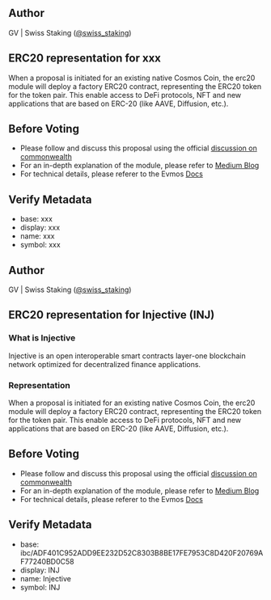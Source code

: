 ## Author
GV | Swiss Staking ([@swiss_staking](https://twitter.com/swiss_staking))
## ERC20 representation for xxx
When a proposal is initiated for an existing native Cosmos Coin, the erc20 module will deploy a factory ERC20 contract, representing the ERC20 token for the token pair. This enable access to DeFi protocols, NFT and new applications that are based on ERC-20 (like AAVE, Diffusion, etc.). 
## Before Voting 
- Please follow and discuss this proposal using the official [discussion on commonwealth](https://commonwealth.im/evmos/discussion/6561-registration-of-the-following-for-erc20-representation-regen-juno-star-and-axelar-assets)
- For an in-depth explanation of the module, please refer to [Medium Blog](https://medium.com/evmos/introducing-evmos-erc20-module-f40a61e05273)
- For technical details, please referer to the Evmos [Docs](https://docs.evmos.org/modules/erc20/)
## Verify Metadata
- base: xxx
- display: xxx
- name: xxx
- symbol: xxx


## Author
GV | Swiss Staking ([@swiss_staking](https://twitter.com/swiss_staking))
## ERC20 representation for Injective (INJ)
### What is Injective
Injective is an open interoperable smart contracts layer-one blockchain network optimized for decentralized finance applications.
### Representation
When a proposal is initiated for an existing native Cosmos Coin, the erc20 module will deploy a factory ERC20 contract, representing the ERC20 token for the token pair. This enable access to DeFi protocols, NFT and new applications that are based on ERC-20 (like AAVE, Diffusion, etc.). 
## Before Voting 
- Please follow and discuss this proposal using the official [discussion on commonwealth](https://commonwealth.im/evmos/discussion/7402-this-proposal-creates-and-registers-an-erc20-representation-for-injective-inj)
- For an in-depth explanation of the module, please refer to [Medium Blog](https://medium.com/evmos/introducing-evmos-erc20-module-f40a61e05273)
- For technical details, please referer to the Evmos [Docs](https://docs.evmos.org/modules/erc20/)
## Verify Metadata
- base: ibc/ADF401C952ADD9EE232D52C8303B8BE17FE7953C8D420F20769AF77240BD0C58
- display: INJ
- name: Injective
- symbol: INJ
